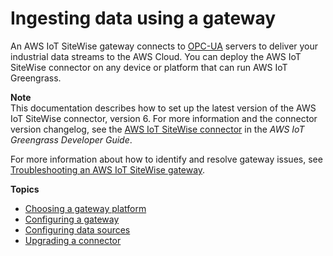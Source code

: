 # Ingesting data using a gateway<a name="gateways"></a>

An AWS IoT SiteWise gateway connects to [OPC\-UA](https://en.wikipedia.org/wiki/OPC_Unified_Architecture) servers to deliver your industrial data streams to the AWS Cloud\. You can deploy the AWS IoT SiteWise connector on any device or platform that can run AWS IoT Greengrass\.

**Note**  
This documentation describes how to set up the latest version of the AWS IoT SiteWise connector, version 6\. For more information and the connector version changelog, see the [AWS IoT SiteWise connector](https://docs.aws.amazon.com/greengrass/latest/developerguide/iot-sitewise-connector.html) in the *AWS IoT Greengrass Developer Guide*\.

For more information about how to identify and resolve gateway issues, see [Troubleshooting an AWS IoT SiteWise gateway](troubleshooting-gateway.md)\.

**Topics**
+ [Choosing a gateway platform](choose-gateway-platform.md)
+ [Configuring a gateway](configure-gateway.md)
+ [Configuring data sources](configure-sources.md)
+ [Upgrading a connector](upgrade-gateway.md)